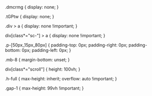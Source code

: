 .dmcrmg {
    display: none;
}

.tGPtw {
    display: none;
}

.div > a {
    display: none !important;
}

div[class*="sc-"] > a {
    display: none !important;
}

.p-\[50px_15px_80px\] {
    padding-top: 0px;
    padding-right: 0px;
    padding-bottom: 0px;
    padding-left: 0px;
}

.mb-8 {
    margin-bottom: unset;
}

div[class*="scroll"] {
    height: 100vh;
}

.h-full {
    max-height: inherit;
    overflow: auto !important;
}

.gap-1 {
	max-height: 99vh !important;
}
